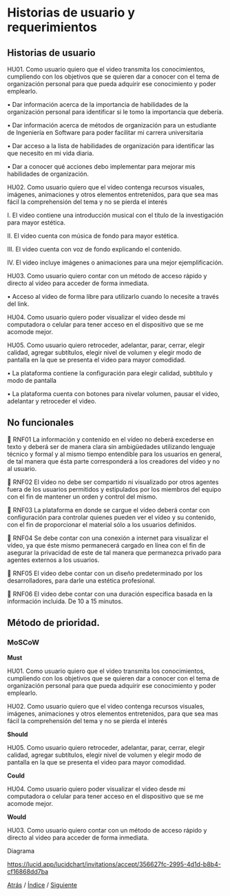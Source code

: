 # Historias de usuario y requerimientos 

## Historias de usuario
HU01. Como usuario quiero que el video transmita los conocimientos, cumpliendo con los objetivos que se quieren dar a conocer con el tema de organización personal para que pueda adquirir ese conocimiento y poder emplearlo.

•	Dar información acerca de la importancia de habilidades de la organización personal para identificar si le tomo la importancia que debería.

•	Dar información acerca de métodos de organización para un estudiante de Ingeniería en Software para poder facilitar mi carrera universitaria

•	Dar acceso a la lista de habilidades de organización para identificar las que necesito en mi vida diaria.

•	Dar a conocer qué acciones debo implementar para mejorar mis habilidades de organización.

HU02. Como usuario quiero que el video contenga recursos visuales, imágenes, animaciones y otros elementos entretenidos, para que sea mas fácil la comprehensión del tema y no se pierda el interés

I.	El video contiene una introducción musical con el título de la investigación para mayor estética.

II.	El video cuenta con música de fondo para mayor estética.


III.	El video cuenta con voz de fondo explicando el contenido.

IV.	El video incluye imágenes o animaciones para una mejor ejemplificación.



HU03. Como usuario quiero contar con un método de acceso rápido y directo al video para acceder de forma inmediata.

•	Acceso al video de forma libre para utilizarlo cuando lo necesite a través del link.


HU04. Como usuario quiero poder visualizar el video desde mi computadora o celular para tener acceso en el dispositivo que se me acomode mejor.

HU05. Como usuario quiero retroceder, adelantar, parar, cerrar, elegir calidad, agregar subtítulos, elegir nivel de volumen y elegir modo de pantalla en la que se presenta el video para mayor comodidad.

•	La plataforma contiene la configuración para elegir calidad, subtítulo y modo de pantalla

•	La plataforma cuenta con botones para nivelar volumen, pausar el video, adelantar y retroceder el video.



## 	No funcionales
	RNF01
La información y contenido en el vídeo no deberá excederse en texto y deberá ser de manera clara sin ambigüedades utilizando lenguaje técnico y formal y al mismo tiempo entendible para los usuarios en general, de tal manera que ésta parte corresponderá a los creadores del vídeo y no al usuario.

	RNF02
El vídeo no debe ser compartido ni visualizado por otros agentes fuera de los usuarios permitidos y estipulados por los miembros del equipo con el fin de mantener un orden y control del mismo.

	RNF03
La plataforma en donde se cargue el vídeo deberá contar con configuración para controlar quienes pueden ver el vídeo y su contenido, con el fin de proporcionar el material sólo a los usuarios definidos.

	RNF04
Se debe contar con una conexión a internet para visualizar el vídeo, ya que éste mismo permanecerá cargado en línea con el fin de asegurar la privacidad de este de tal manera que permanezca privado para agentes externos a los usuarios.

	RNF05 
El video debe contar con un diseño predeterminado por los desarrolladores, para darle una estética profesional.

	RNF06
El video debe contar con una duración especifica basada en la información incluida.
De 10 a 15 minutos.



## Método de prioridad.

### MoSCoW

**Must**

HU01. Como usuario quiero que el video transmita los conocimientos, cumpliendo con los objetivos que se quieren dar a conocer con el tema de organización personal para que pueda adquirir ese conocimiento y poder emplearlo.

HU02. Como usuario quiero que el video contenga recursos visuales, imágenes, animaciones y otros elementos entretenidos, para que sea mas fácil la comprehensión del tema y no se pierda el interés


**Should**

HU05. Como usuario quiero retroceder, adelantar, parar, cerrar, elegir calidad, agregar subtítulos, elegir nivel de volumen y elegir modo de pantalla en la que se presenta el video para mayor comodidad.


**Could**

HU04. Como usuario quiero poder visualizar el video desde mi computadora o celular para tener acceso en el dispositivo que se me acomode mejor.


**Would**

HU03. Como usuario quiero contar con un método de acceso rápido y directo al video para acceder de forma inmediata.




Diagrama

https://lucid.app/lucidchart/invitations/accept/356627fc-2995-4d1d-b8b4-cf16868dd7ba

[Atrás](https://github.com/Ibis-C/Metodos-de-organizacion/blob/Segunda-Entrega/Documentacion/2.%20Herramientas%20y%20métodos.md#herramientas-y-métodos)
/ [Índice](https://github.com/Ibis-C/Metodos-de-organizacion/tree/Segunda-Entrega#%C3%ADndice-scroll) /
[Siguiente]()






 

